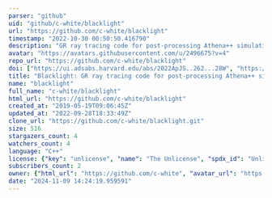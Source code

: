 ```yaml
---
parser: "github"
uid: "github/c-white/blacklight"
url: "https://github.com/c-white/blacklight"
timestamp: "2022-10-30 00:50:50.416790"
description: "GR ray tracing code for post-processing Athena++ simulations"
avatar: "https://avatars.githubusercontent.com/u/2496675?v=4"
repo_url: "https://github.com/c-white/blacklight"
doi: ["https://ui.adsabs.harvard.edu/abs/2022ApJS..262...28W", "https://ui.adsabs.harvard.edu/abs/2022ascl.soft10014W/abstract"]
title: "Blacklight: GR ray tracing code for post-processing Athena++ simulations"
name: "blacklight"
full_name: "c-white/blacklight"
html_url: "https://github.com/c-white/blacklight"
created_at: "2019-05-19T09:06:45Z"
updated_at: "2022-09-28T18:33:49Z"
clone_url: "https://github.com/c-white/blacklight.git"
size: 516
stargazers_count: 4
watchers_count: 4
language: "C++"
license: {"key": "unlicense", "name": "The Unlicense", "spdx_id": "Unlicense", "url": "https://api.github.com/licenses/unlicense", "node_id": "MDc6TGljZW5zZTE1"}
subscribers_count: 2
owner: {"html_url": "https://github.com/c-white", "avatar_url": "https://avatars.githubusercontent.com/u/2496675?v=4", "login": "c-white", "type": "User"}
date: "2024-11-09 14:24:19.959591"
---
```

